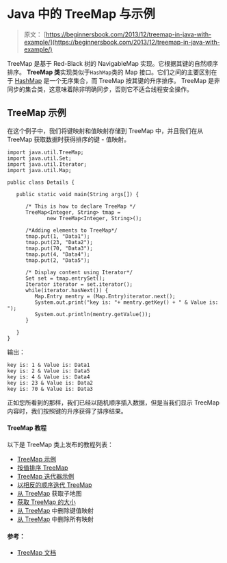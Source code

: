 # Java 中的 TreeMap 与示例

> 原文： [https://beginnersbook.com/2013/12/treemap-in-java-with-example/](https://beginnersbook.com/2013/12/treemap-in-java-with-example/)

TreeMap 是基于 Red-Black 树的 NavigableMap 实现。它根据其键的自然顺序排序。
**TreeMap 类**实现类似于`HashMap`类的 Map 接口。它们之间的主要区别在于 [HashMap](https://beginnersbook.com/2013/12/hashmap-in-java-with-example/) 是一个无序集合，而 TreeMap 按其键的升序排序。 TreeMap 是非同步的集合类，这意味着除非明确同步，否则它不适合线程安全操作。

## TreeMap 示例

在这个例子中，我们将键映射和值映射存储到 TreeMap 中，并且我们在从 TreeMap 获取数据时获得排序的键 - 值映射。

```
import java.util.TreeMap;
import java.util.Set;
import java.util.Iterator;
import java.util.Map;

public class Details {

   public static void main(String args[]) {

      /* This is how to declare TreeMap */
      TreeMap<Integer, String> tmap = 
             new TreeMap<Integer, String>();

      /*Adding elements to TreeMap*/
      tmap.put(1, "Data1");
      tmap.put(23, "Data2");
      tmap.put(70, "Data3");
      tmap.put(4, "Data4");
      tmap.put(2, "Data5");

      /* Display content using Iterator*/
      Set set = tmap.entrySet();
      Iterator iterator = set.iterator();
      while(iterator.hasNext()) {
         Map.Entry mentry = (Map.Entry)iterator.next();
         System.out.print("key is: "+ mentry.getKey() + " & Value is: ");
         System.out.println(mentry.getValue());
      }

   }
}
```

输出：

```
key is: 1 & Value is: Data1
key is: 2 & Value is: Data5
key is: 4 & Value is: Data4
key is: 23 & Value is: Data2
key is: 70 & Value is: Data3
```

正如您所看到的那样，我们已经以随机顺序插入数据，但是当我们显示 TreeMap 内容时，我们按照键的升序获得了排序结果。

#### TreeMap 教程

以下是 TreeMap 类上发布的教程列表：

*   [TreeMap 示例](https://beginnersbook.com/2013/12/treemap-in-java-with-example/ "TreeMap in Java with Example")
*   [按值排序 TreeMap](https://beginnersbook.com/2014/07/how-to-sort-a-treemap-by-value-in-java/ "How to sort a TreeMap by value in java")
*   [TreeMap 迭代器示例](https://beginnersbook.com/2014/07/treemap-iterator-example-java/ "TreeMap Iterator example – Java")
*   [以相反的顺序迭代 TreeMap](https://beginnersbook.com/2014/07/how-to-iterate-treemap-in-reverse-order-in-java/ "How to iterate TreeMap in reverse order in Java")
*   [从 TreeMap](https://beginnersbook.com/2014/07/how-to-get-the-sub-map-from-treemap-example-java/ "How to get the Sub Map from TreeMap example – Java") 获取子地图
*   [获取 TreeMap 的大小](https://beginnersbook.com/2014/07/how-to-get-the-size-of-treemap-example-java/ "How to get the size of TreeMap example – Java")
*   [从 TreeMap](https://beginnersbook.com/2014/07/remove-key-value-mapping-from-treemap-example/ "Remove Key-value mapping from TreeMap example") 中删除键值映射
*   [从 TreeMap](https://beginnersbook.com/2014/07/remove-all-mappings-from-treemap-example-java/ "Remove all mappings from TreeMap example – Java") 中删除所有映射

#### 参考：

*   [TreeMap 文档](https://docs.oracle.com/javase/7/docs/api/java/util/TreeMap.html)